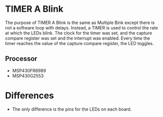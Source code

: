 # TIMER A Blink
The purpose of TIMER A Blink is the same as Multiple Bink except there is not a software loop with delays. Instead,
a TIMER is used to control the rate at which the LEDs blink. The clock for the timer was set, and the capture 
compare register was set and the interrupt was enabled. Every time the timer reaches the value of the capture 
compare register, the LED toggles.

## Processor
- MSP430FR6989
- MSP430G2553
# Differences
- The only difference is the pins for the LEDs on each board.